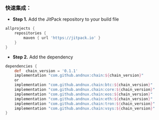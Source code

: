 ### 快速集成：
- **Step 1.** Add the JitPack repository to your build file
```groovy
allprojects {
    repositories {
        maven { url 'https://jitpack.io' }
    }
}
```
- **Step 2.** Add the dependency
```groovy
dependencies {
    def  chain_version = '0.1.1'
    implementation "com.github.andnux:chain:${chain_version}"
    or
    implementation "com.github.andnux.chain:btc:${chain_version}"
    implementation "com.github.andnux.chain:core:${chain_version}"
    implementation "com.github.andnux.chain:eos:${chain_version}" 
    implementation "com.github.andnux.chain:eth:${chain_version}" 
    implementation "com.github.andnux.chain:tron:${chain_version}" 
    implementation "com.github.andnux.chain:vsys:${chain_version}" 
}
```
